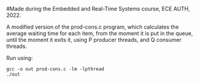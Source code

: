 #Made during the Embedded and Real-Time Systems course, ECE AUTH, 2022.

A modified version of the prod-cons.c program, which calculates the average waiting time for each item, from the moment it is put in the queue, until the moment
it exits it, using P producer threads, and Q consumer threads.

Run using:

```
gcc -o out prod-cons.c -lm -lpthread
./out
```
